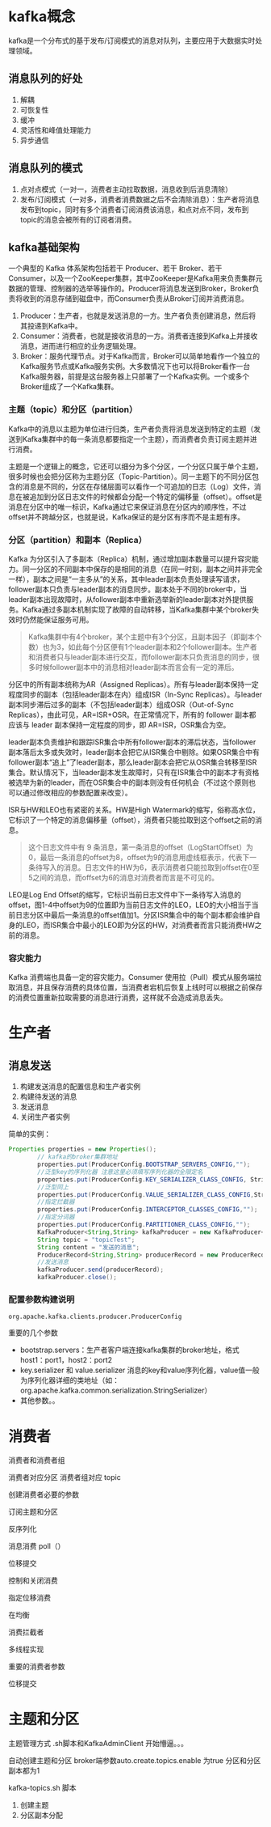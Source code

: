 
# kafka概念

kafka是一个分布式的基于发布/订阅模式的消息对队列，主要应用于大数据实时处理领域。

## 消息队列的好处

1. 解耦
2. 可恢复性
3. 缓冲
4. 灵活性和峰值处理能力
5. 异步通信

## 消息队列的模式

1. 点对点模式（一对一，消费者主动拉取数据，消息收到后消息清除）
2. 发布/订阅模式（一对多，消费者消费数据之后不会清除消息）：生产者将消息发布到topic，同时有多个消费者订阅消费该消息，和点对点不同，发布到topic的消息会被所有的订阅者消费。

## kafka基础架构

一个典型的 Kafka 体系架构包括若干 Producer、若干 Broker、若干 Consumer，以及一个ZooKeeper集群，其中ZooKeeper是Kafka用来负责集群元数据的管理、控制器的选举等操作的。Producer将消息发送到Broker，Broker负责将收到的消息存储到磁盘中，而Consumer负责从Broker订阅并消费消息。

1. Producer：生产者，也就是发送消息的一方。生产者负责创建消息，然后将其投递到Kafka中。
2. Consumer：消费者，也就是接收消息的一方。消费者连接到Kafka上并接收消息，进而进行相应的业务逻辑处理。
3. Broker：服务代理节点。对于Kafka而言，Broker可以简单地看作一个独立的Kafka服务节点或Kafka服务实例。大多数情况下也可以将Broker看作一台Kafka服务器，前提是这台服务器上只部署了一个Kafka实例。一个或多个Broker组成了一个Kafka集群。

### 主题（topic）和分区（partition）

Kafka中的消息以主题为单位进行归类，生产者负责将消息发送到特定的主题（发送到Kafka集群中的每一条消息都要指定一个主题），而消费者负责订阅主题并进行消费。

主题是一个逻辑上的概念，它还可以细分为多个分区，一个分区只属于单个主题，很多时候也会把分区称为主题分区（Topic-Partition）。同一主题下的不同分区包含的消息是不同的，分区在存储层面可以看作一个可追加的日志（Log）文件，消息在被追加到分区日志文件的时候都会分配一个特定的偏移量（offset）。offset是消息在分区中的唯一标识，Kafka通过它来保证消息在分区内的顺序性，不过offset并不跨越分区，也就是说，Kafka保证的是分区有序而不是主题有序。

### 分区（partition）和副本（Replica）

Kafka 为分区引入了多副本（Replica）机制，通过增加副本数量可以提升容灾能力。同一分区的不同副本中保存的是相同的消息（在同一时刻，副本之间并非完全一样），副本之间是“一主多从”的关系，其中leader副本负责处理读写请求，follower副本只负责与leader副本的消息同步。副本处于不同的broker中，当leader副本出现故障时，从follower副本中重新选举新的leader副本对外提供服务。Kafka通过多副本机制实现了故障的自动转移，当Kafka集群中某个broker失效时仍然能保证服务可用。

> Kafka集群中有4个broker，某个主题中有3个分区，且副本因子（即副本个数）也为3，如此每个分区便有1个leader副本和2个follower副本。生产者和消费者只与leader副本进行交互，而follower副本只负责消息的同步，很多时候follower副本中的消息相对leader副本而言会有一定的滞后。

分区中的所有副本统称为AR（Assigned Replicas）。所有与leader副本保持一定程度同步的副本（包括leader副本在内）组成ISR（In-Sync Replicas）。与leader副本同步滞后过多的副本（不包括leader副本）组成OSR（Out-of-Sync Replicas），由此可见，AR=ISR+OSR。在正常情况下，所有的 follower 副本都应该与 leader 副本保持一定程度的同步，即 AR=ISR，OSR集合为空。

leader副本负责维护和跟踪ISR集合中所有follower副本的滞后状态，当follower副本落后太多或失效时，leader副本会把它从ISR集合中剔除。如果OSR集合中有follower副本“追上”了leader副本，那么leader副本会把它从OSR集合转移至ISR集合。默认情况下，当leader副本发生故障时，只有在ISR集合中的副本才有资格被选举为新的leader，而在OSR集合中的副本则没有任何机会（不过这个原则也可以通过修改相应的参数配置来改变）。

ISR与HW和LEO也有紧密的关系。HW是High Watermark的缩写，俗称高水位，它标识了一个特定的消息偏移量（offset），消费者只能拉取到这个offset之前的消息。

> 这个日志文件中有 9 条消息，第一条消息的offset（LogStartOffset）为0，最后一条消息的offset为8，offset为9的消息用虚线框表示，代表下一条待写入的消息。日志文件的HW为6，表示消费者只能拉取到offset在0至5之间的消息，而offset为6的消息对消费者而言是不可见的。

LEO是Log End Offset的缩写，它标识当前日志文件中下一条待写入消息的offset，图1-4中offset为9的位置即为当前日志文件的LEO，LEO的大小相当于当前日志分区中最后一条消息的offset值加1。分区ISR集合中的每个副本都会维护自身的LEO，而ISR集合中最小的LEO即为分区的HW，对消费者而言只能消费HW之前的消息。

### 容灾能力

Kafka 消费端也具备一定的容灾能力。Consumer 使用拉（Pull）模式从服务端拉取消息，并且保存消费的具体位置，当消费者宕机后恢复上线时可以根据之前保存的消费位置重新拉取需要的消息进行消费，这样就不会造成消息丢失。

# 生产者

## 消息发送

1. 构建发送消息的配置信息和生产者实例
2. 构建待发送的消息
3. 发送消息
4. 关闭生产者实例

简单的实例：

~~~~java
Properties properties = new Properties();
        // kafka的broker集群地址
        properties.put(ProducerConfig.BOOTSTRAP_SERVERS_CONFIG,"");
        //泛型key的序列化器 注意这里必须填写序列化器的全限定名
        properties.put(ProducerConfig.KEY_SERIALIZER_CLASS_CONFIG, StringSerializer.class.getName());
        //泛型同上
        properties.put(ProducerConfig.VALUE_SERIALIZER_CLASS_CONFIG,StringSerializer.class.getName());
        //指定拦截器
        properties.put(ProducerConfig.INTERCEPTOR_CLASSES_CONFIG,"");
        //指定分词器
        properties.put(ProducerConfig.PARTITIONER_CLASS_CONFIG,"");
        KafkaProducer<String,String> kafkaProducer = new KafkaProducer<String, String>(properties);
        String topic = "topicTest";
        String content = "发送的消息";
        ProducerRecord<String,String> producerRecord = new ProducerRecord<String,String>(topic,content);
        //发送消息
        kafkaProducer.send(producerRecord);
        kafkaProducer.close();
~~~~

### 配置参数构建说明

~~~
org.apache.kafka.clients.producer.ProducerConfig
~~~

重要的几个参数

- bootstrap.servers：生产者客户端连接kafka集群的broker地址，格式host1：port1，host2：port2
- key.serializer 和 value.serializer 消息的key和value序列化器，value值一般为序列化器详细的类地址（如：org.apache.kafka.common.serialization.StringSerializer）
- 其他参数。。





# 消费者

消费者和消费者组

消费者对应分区 消费者组对应 topic

创建消费者必要的参数  

订阅主题和分区

反序列化

消息消费 poll（）

位移提交 

控制和关闭消费

指定位移消费

在均衡

消费拦截者

多线程实现

重要的消费者参数

位移提交

# 主题和分区

主题管理方式 .sh脚本和KafkaAdminClient  开始懵逼。。。

自动创建主题和分区 broker端参数auto.create.topics.enable 为true  分区和分区副本都为1

kafka-topics.sh 脚本

1. 创建主题 
2. 分区副本分配


